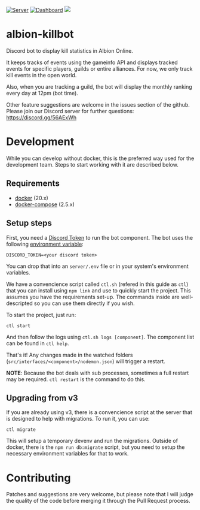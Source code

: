[![Server](https://github.com/black-river-gaming/albion-killbot/actions/workflows/server-ci.yml/badge.svg)](https://github.com/black-river-gaming/albion-killbot/actions/workflows/server-ci.yml)
[![Dashboard](https://github.com/black-river-gaming/albion-killbot/actions/workflows/dashboard-ci.yml/badge.svg)](https://github.com/black-river-gaming/albion-killbot/actions/workflows/dashboard-ci.yml)
![](https://img.shields.io/discord/738365346855256107?label=Discord&logo=Discord&style=social)

# albion-killbot

Discord bot to display kill statistics in Albion Online.

It keeps tracks of events using the gameinfo API and displays tracked events for specific players, guilds or entire alliances. For now, we only track kill events in the open world.

Also, when you are tracking a guild, the bot will display the monthly ranking every day at 12pm (bot time).

Other feature suggestions are welcome in the issues section of the github. Please join our Discord server for further questions: https://discord.gg/56AExWh

# Development

While you can develop without docker, this is the preferred way used for the development team. Steps to start working with it are described below.

## Requirements

- [docker](https://www.docker.com/) (20.x)
- [docker-compose](https://docs.docker.com/compose/) (2.5.x)

## Setup steps

First, you need a [Discord Token](https://discord.com/developers/applications) to run the bot component. The bot uses the following [environment variable](https://en.wikipedia.org/wiki/Environment_variable):

```
DISCORD_TOKEN=<your discord token>
```

You can drop that into an `server/.env` file or in your system's environment variables.

We have a convencience script called `ctl.sh` (refered in this guide as `ctl`) that you can install using `npm link` and use to quickly start the project. This assumes you have the requirements set-up. The commands inside are well-descripted so you can use them directly if you wish.

To start the project, just run:

```
ctl start
```

And then follow the logs using `ctl.sh logs [component]`. The component list can be found in `ctl help`.

That's it! Any changes made in the watched folders (`src/interfaces/<component>/nodemon.json`) will trigger a restart.

**NOTE**: Because the bot deals with sub processes, sometimes a full restart may be required. `ctl restart` is the command to do this.

## Upgrading from v3

If you are already using v3, there is a convencience script at the server that is designed to help with migrations. To run it, you can use:

```
ctl migrate
```

This will setup a temporary devenv and run the migrations. Outside of docker, there is the `npm run db:migrate` script, but you need to setup the necessary environment variables for that to work.

# Contributing

Patches and suggestions are very welcome, but please note that I will judge the quality of the code before merging it through the Pull Request process.
